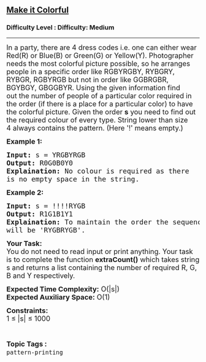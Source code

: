 <h2><a href="https://www.geeksforgeeks.org/problems/make-it-colorful3522/1?page=4&difficulty=Medium&status=unsolved&sortBy=accuracy">Make it Colorful</a></h2><h3>Difficulty Level : Difficulty: Medium</h3><hr><div class="problems_problem_content__Xm_eO"><p><span style="font-size: 18px;">In a party, there are 4 dress codes i.e. one can either wear Red(R) or Blue(B) or Green(G) or Yellow(Y). Photographer needs the most colorful picture possible, so he arranges people in a specific order like RGBYRGBY, RYBGRY, RYBGR, RGBYRGB but not in&nbsp;order like GGBRGBR, BGYBGY, GBGGBYR. Using the given information find out&nbsp;the number of people of a particular color required in the order (if there is a place for a particular color) to have the colorful picture.&nbsp;Given the order <strong>s</strong> you need to find out the required colour of every type. String lower than size 4&nbsp;always contains the pattern. (Here '!' means empty.)</span></p>
<p><strong><span style="font-size: 18px;">Example 1:</span></strong></p>
<pre><span style="font-size: 18px;"><strong>Input:</strong> s = YRGBYRGB
<strong>Output:</strong> R0G0B0Y0
<strong>Explaination:</strong> No colour is required as there 
is no empty space in the string.</span></pre>
<p><strong><span style="font-size: 18px;">Example 2:</span></strong></p>
<pre><span style="font-size: 18px;"><strong>Input:</strong> s = !!!!RYGB
<strong>Output:</strong> R1G1B1Y1
<strong>Explaination:</strong> To maintain the order the sequence 
will be 'RYGBRYGB'.</span></pre>
<p><span style="font-size: 18px;"><strong>Your Task:</strong><br>You do not need to read input or print anything. Your task is to complete the function <strong>extraCount()</strong> which takes string s and returns a list containing the number of required R, G, B and Y respectively.</span></p>
<p><span style="font-size: 18px;"><strong>Expected Time Complexity:</strong> O(|s|)<br><strong>Expected Auxiliary Space:</strong> O(1)</span></p>
<p><span style="font-size: 18px;"><strong>Constraints:</strong><br>1 ≤ |s| ≤ 1000&nbsp;</span></p></div><br><p><span style=font-size:18px><strong>Topic Tags : </strong><br><code>pattern-printing</code>&nbsp;